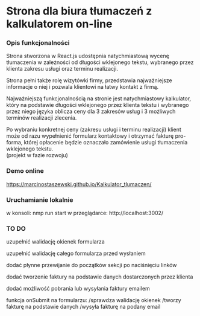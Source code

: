 # Strona dla biura tłumaczeń z kalkulatorem on-line 

### Opis funkcjonalności

Strona stworzona w React.js udostępnia natychmiastową wycenę tłumaczenia w zależności od długości wklejonego tekstu, wybranego przez klienta zakresu usługi oraz terminu realizacji. 

Strona pełni także rolę wizytówki firmy, przedstawia najważniejsze informacje o niej i pozwala klientowi na łatwy kontakt z firmą. 

Najważniejszą funkcjonalnością na stronie jest natychmiastowy kalkulator, który na podstawie długości wklejonego przez klienta tekstu i wybranego przez niego języka oblicza ceny dla 3 zakresów usług i 3 możliwych terminów realizacji zlecenia.

Po wybraniu konkretnej ceny (zakresu usługi i terminu realizacji) klient może od razu wypełnienić formularz kontaktowy i otrzymać fakturę pro-forma, której opłacenie będzie oznaczało zamówienie usługi tłumaczenia wklejonego tekstu.  
(projekt w fazie rozwoju)

### Demo online

https://marcinostaszewski.github.io/Kalkulator_tlumaczen/

### Uruchamianie lokalnie

w konsoli:      nmp run start
w przeglądarce: http://localhost:3002/



### TO DO 

uzupełnić walidację okienek formularza

uzupełnić walidację całego formularza przed wysłaniem

dodać płynne przewijanie do początków sekcji po naciśnięciu linków

dodać tworzenie faktury na podstawie danych dostarczonych przez klienta

dodać możliwość pobrania lub wysyłania faktury emailem 

funkcja onSubmit na formularzu: 
    /sprawdza walidację okienek
    /tworzy fakturę na podstawie danych
    /wysyła fakturę na podany email


